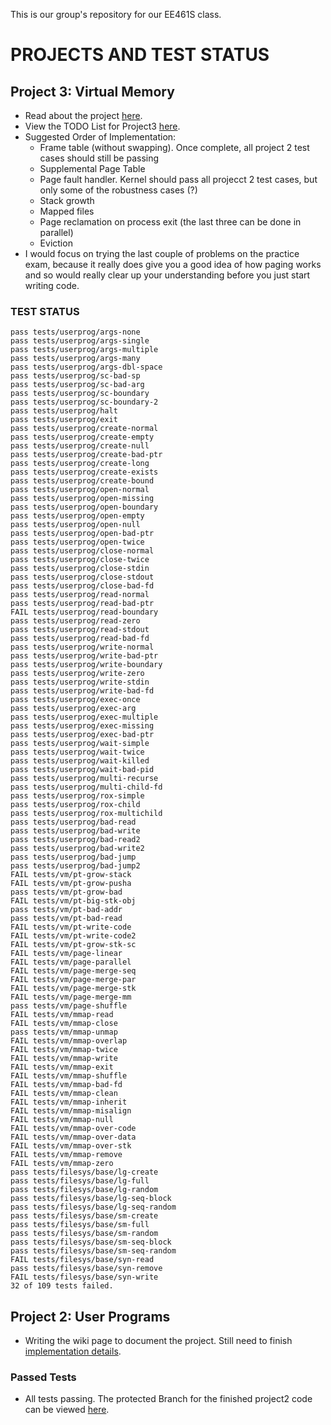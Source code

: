 
This is our group's repository for our EE461S class.

# PROJECTS AND TEST STATUS

## Project 3: Virtual Memory
- Read about the project [here](https://github.com/ZipingL/EE461S_Projects/wiki/Project-3:-Intro-to-Virtual-Memory).
- View the TODO List for Project3 [here](https://github.com/ZipingL/EE461S_Projects/projects/2).
- Suggested Order of Implementation:
	- Frame table (without swapping). Once complete, all project 2 test cases should still be passing
	- Supplemental Page Table
	- Page fault handler. Kernel should pass all projecct 2 test cases, but only some of the robustness cases (?)
	- Stack growth
	- Mapped files
	- Page reclamation on process exit (the last three can be done in parallel)
	- Eviction
- I would focus on trying the last couple of problems on the practice exam, because it really does give you a good idea of how paging works and so would really clear up your understanding before you just start writing code.

### TEST STATUS

	pass tests/userprog/args-none
	pass tests/userprog/args-single
	pass tests/userprog/args-multiple
	pass tests/userprog/args-many
	pass tests/userprog/args-dbl-space
	pass tests/userprog/sc-bad-sp
	pass tests/userprog/sc-bad-arg
	pass tests/userprog/sc-boundary
	pass tests/userprog/sc-boundary-2
	pass tests/userprog/halt
	pass tests/userprog/exit
	pass tests/userprog/create-normal
	pass tests/userprog/create-empty
	pass tests/userprog/create-null
	pass tests/userprog/create-bad-ptr
	pass tests/userprog/create-long
	pass tests/userprog/create-exists
	pass tests/userprog/create-bound
	pass tests/userprog/open-normal
	pass tests/userprog/open-missing
	pass tests/userprog/open-boundary
	pass tests/userprog/open-empty
	pass tests/userprog/open-null
	pass tests/userprog/open-bad-ptr
	pass tests/userprog/open-twice
	pass tests/userprog/close-normal
	pass tests/userprog/close-twice
	pass tests/userprog/close-stdin
	pass tests/userprog/close-stdout
	pass tests/userprog/close-bad-fd
	pass tests/userprog/read-normal
	pass tests/userprog/read-bad-ptr
	FAIL tests/userprog/read-boundary
	pass tests/userprog/read-zero
	pass tests/userprog/read-stdout
	pass tests/userprog/read-bad-fd
	pass tests/userprog/write-normal
	pass tests/userprog/write-bad-ptr
	pass tests/userprog/write-boundary
	pass tests/userprog/write-zero
	pass tests/userprog/write-stdin
	pass tests/userprog/write-bad-fd
	pass tests/userprog/exec-once
	pass tests/userprog/exec-arg
	pass tests/userprog/exec-multiple
	pass tests/userprog/exec-missing
	pass tests/userprog/exec-bad-ptr
	pass tests/userprog/wait-simple
	pass tests/userprog/wait-twice
	pass tests/userprog/wait-killed
	pass tests/userprog/wait-bad-pid
	pass tests/userprog/multi-recurse
	pass tests/userprog/multi-child-fd
	pass tests/userprog/rox-simple
	pass tests/userprog/rox-child
	pass tests/userprog/rox-multichild
	pass tests/userprog/bad-read
	pass tests/userprog/bad-write
	pass tests/userprog/bad-read2
	pass tests/userprog/bad-write2
	pass tests/userprog/bad-jump
	pass tests/userprog/bad-jump2
	FAIL tests/vm/pt-grow-stack
	FAIL tests/vm/pt-grow-pusha
	pass tests/vm/pt-grow-bad
	FAIL tests/vm/pt-big-stk-obj
	pass tests/vm/pt-bad-addr
	pass tests/vm/pt-bad-read
	FAIL tests/vm/pt-write-code
	FAIL tests/vm/pt-write-code2
	FAIL tests/vm/pt-grow-stk-sc
	FAIL tests/vm/page-linear
	FAIL tests/vm/page-parallel
	FAIL tests/vm/page-merge-seq
	FAIL tests/vm/page-merge-par
	FAIL tests/vm/page-merge-stk
	FAIL tests/vm/page-merge-mm
	pass tests/vm/page-shuffle
	FAIL tests/vm/mmap-read
	FAIL tests/vm/mmap-close
	pass tests/vm/mmap-unmap
	FAIL tests/vm/mmap-overlap
	FAIL tests/vm/mmap-twice
	FAIL tests/vm/mmap-write
	FAIL tests/vm/mmap-exit
	FAIL tests/vm/mmap-shuffle
	FAIL tests/vm/mmap-bad-fd
	FAIL tests/vm/mmap-clean
	FAIL tests/vm/mmap-inherit
	FAIL tests/vm/mmap-misalign
	FAIL tests/vm/mmap-null
	FAIL tests/vm/mmap-over-code
	FAIL tests/vm/mmap-over-data
	FAIL tests/vm/mmap-over-stk
	FAIL tests/vm/mmap-remove
	FAIL tests/vm/mmap-zero
	pass tests/filesys/base/lg-create
	pass tests/filesys/base/lg-full
	pass tests/filesys/base/lg-random
	pass tests/filesys/base/lg-seq-block
	pass tests/filesys/base/lg-seq-random
	pass tests/filesys/base/sm-create
	pass tests/filesys/base/sm-full
	pass tests/filesys/base/sm-random
	pass tests/filesys/base/sm-seq-block
	pass tests/filesys/base/sm-seq-random
	FAIL tests/filesys/base/syn-read
	pass tests/filesys/base/syn-remove
	FAIL tests/filesys/base/syn-write
	32 of 109 tests failed.


## Project 2: User Programs
- Writing the wiki page to document the project. Still need to finish [implementation details](https://github.com/ZipingL/EE461S_Projects/wiki/Project-2:-Implementation-Details).

### Passed Tests
- All tests passing. The protected Branch for the finished project2 code can be viewed [here](https://github.com/ZipingL/EE461S_Projects/tree/project2_userprograms).



<!-- Links -->
[userprog]: https://web.stanford.edu/class/cs140/projects/pintos/pintos_3.html#SEC32
[forking]: https://guides.github.com/activities/forking/
[ref-clone]: http://gitref.org/creating/#clone
[ref-commit]: http://gitref.org/basic/#commit
[ref-push]: http://gitref.org/remotes/#push
[pull-request]: https://help.github.com/articles/creating-a-pull-request
[raw]: https://raw.githubusercontent.com/education/guide/master/docs/forks.md
